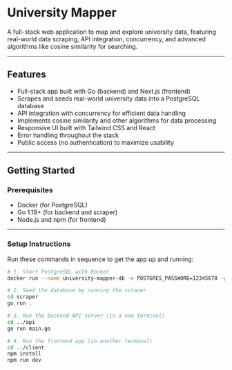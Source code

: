 # University Mapper

A full-stack web application to map and explore university data, featuring real-world data scraping, API integration, concurrency, and advanced algorithms like cosine similarity for searching.

---

## Features

- Full-stack app built with Go (backend) and Next.js (frontend)
- Scrapes and seeds real-world university data into a PostgreSQL database
- API integration with concurrency for efficient data handling
- Implements cosine similarity and other algorithms for data processing
- Responsive UI built with Tailwind CSS and React
- Error handling throughout the stack
- Public access (no authentication) to maximize usability

---

## Getting Started

### Prerequisites

- Docker (for PostgreSQL)
- Go 1.18+ (for backend and scraper)
- Node.js and npm (for frontend)

---

### Setup Instructions

Run these commands in sequence to get the app up and running:

```bash
# 1. Start PostgreSQL with Docker
docker run --name university-mapper-db -e POSTGRES_PASSWORD=12345678 -p 5432:5432 -d postgres

# 2. Seed the database by running the scraper
cd scraper
go run .

# 3. Run the backend API server (in a new terminal)
cd ../api
go run main.go

# 4. Run the frontend app (in another terminal)
cd ../client
npm install
npm run dev

